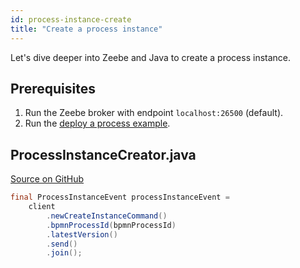 ```yaml
---
id: process-instance-create
title: "Create a process instance"
---
```


Let's dive deeper into Zeebe and Java to create a process instance.

## Prerequisites

1. Run the Zeebe broker with endpoint `localhost:26500` (default).
1. Run the [deploy a process example](process-deploy.md).

## ProcessInstanceCreator.java

[Source on GitHub](https://github.com/camunda-cloud/zeebe/tree/develop/samples/src/main/java/io/camunda/zeebe/example/process/ProcessInstanceCreator.java)

```java
final ProcessInstanceEvent processInstanceEvent =
    client
        .newCreateInstanceCommand()
        .bpmnProcessId(bpmnProcessId)
        .latestVersion()
        .send()
        .join();
```
